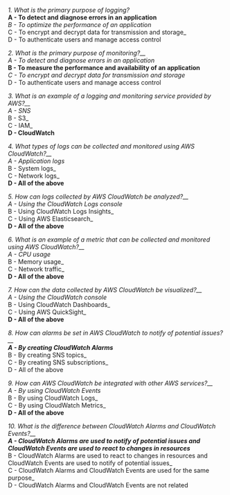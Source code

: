 _1. What is the primary purpose of logging?_<br>
**A - To detect and diagnose errors in an application**_<br>
B - To optimize the performance of an application_<br>
C - To encrypt and decrypt data for transmission and storage_<br>
D - To authenticate users and manage access control

_2. What is the primary purpose of monitoring?__<br>
A - To detect and diagnose errors in an application_<br>
**B - To measure the performance and availability of an application**_<br>
C - To encrypt and decrypt data for transmission and storage_<br>
D - To authenticate users and manage access control

_3. What is an example of a logging and monitoring service provided by AWS?__<br>
A - SNS_<br>
B - S3_<br>
C - IAM_<br>
**D - CloudWatch**

_4. What types of logs can be collected and monitored using AWS CloudWatch?__<br>
A - Application logs_<br>
B - System logs_<br>
C - Network logs_<br>
**D - All of the above**

_5. How can logs collected by AWS CloudWatch be analyzed?__<br>
A - Using the CloudWatch Logs console_<br>
B - Using CloudWatch Logs Insights_<br>
C - Using AWS Elasticsearch_<br>
**D - All of the above**

_6. What is an example of a metric that can be collected and monitored using AWS CloudWatch?__<br>
A - CPU usage_<br>
B - Memory usage_<br>
C - Network traffic_<br>
**D - All of the above**

_7. How can the data collected by AWS CloudWatch be visualized?__<br>
A - Using the CloudWatch console_<br>
B - Using CloudWatch Dashboards_<br>
C - Using AWS QuickSight_<br>
**D - All of the above**

_8. How can alarms be set in AWS CloudWatch to notify of potential issues?__<br>
**A - By creating CloudWatch Alarms**_<br>
B - By creating SNS topics_<br>
C - By creating SNS subscriptions_<br>
D - All of the above

_9. How can AWS CloudWatch be integrated with other AWS services?__<br>
A - By using CloudWatch Events_<br>
B - By using CloudWatch Logs_<br>
C - By using CloudWatch Metrics_<br>
**D - All of the above**

_10. What is the difference between CloudWatch Alarms and CloudWatch Events?__<br>
**A - CloudWatch Alarms are used to notify of potential issues and CloudWatch Events are used to react to changes in resources**_<br>
B - CloudWatch Alarms are used to react to changes in resources and CloudWatch Events are used to notify of potential issues_<br>
C - CloudWatch Alarms and CloudWatch Events are used for the same purpose_<br>
D - CloudWatch Alarms and CloudWatch Events are not related
